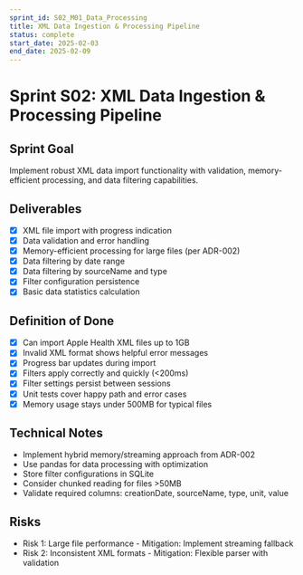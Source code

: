 ```yaml
---
sprint_id: S02_M01_Data_Processing
title: XML Data Ingestion & Processing Pipeline
status: complete
start_date: 2025-02-03
end_date: 2025-02-09
---
```


# Sprint S02: XML Data Ingestion & Processing Pipeline

## Sprint Goal
Implement robust XML data import functionality with validation, memory-efficient processing, and data filtering capabilities.

## Deliverables
- [x] XML file import with progress indication
- [x] Data validation and error handling
- [x] Memory-efficient processing for large files (per ADR-002)
- [x] Data filtering by date range
- [x] Data filtering by sourceName and type
- [x] Filter configuration persistence
- [x] Basic data statistics calculation

## Definition of Done
- [x] Can import Apple Health XML files up to 1GB
- [x] Invalid XML format shows helpful error messages
- [x] Progress bar updates during import
- [x] Filters apply correctly and quickly (<200ms)
- [x] Filter settings persist between sessions
- [x] Unit tests cover happy path and error cases
- [x] Memory usage stays under 500MB for typical files

## Technical Notes
- Implement hybrid memory/streaming approach from ADR-002
- Use pandas for data processing with optimization
- Store filter configurations in SQLite
- Consider chunked reading for files >50MB
- Validate required columns: creationDate, sourceName, type, unit, value

## Risks
- Risk 1: Large file performance - Mitigation: Implement streaming fallback
- Risk 2: Inconsistent XML formats - Mitigation: Flexible parser with validation